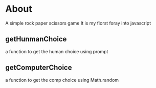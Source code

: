 # About
A simple rock paper scissors game
It is my fiorst foray into javascript
## getHunmanChoice
a function to get the human choice using prompt
## getComputerChoice
a function to get the comp choice using Math.random